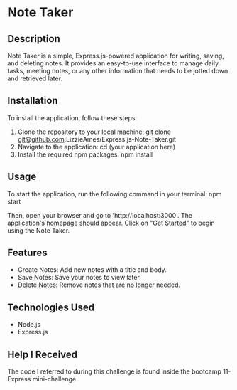 # Note Taker 
## Description
Note Taker is a simple, Express.js-powered application for writing, saving, and deleting notes. It provides an easy-to-use interface to manage daily tasks, meeting notes, or any other information that needs to be jotted down and retrieved later.

## Installation
To install the application, follow these steps:
1. Clone the repository to your local machine: 
git clone git@github.com:LizzieAmes/Express.js-Note-Taker.git
2. Navigate to the application: cd (your application here)
3. Install the required npm packages: npm install

## Usage
To start the application, run the following command in your terminal: npm start 

Then, open your browser and go to 'http://localhost:3000'. The application's homepage should appear. Click on "Get Started" to begin using the Note Taker.

## Features
* Create Notes: Add new notes with a title and body.
* Save Notes: Save your notes to view later.
* Delete Notes: Remove notes that are no longer needed.

## Technologies Used
* Node.js
* Express.js

## Help I Received
The code I referred to during this challenge is found inside the bootcamp 11-Express mini-challenge.

